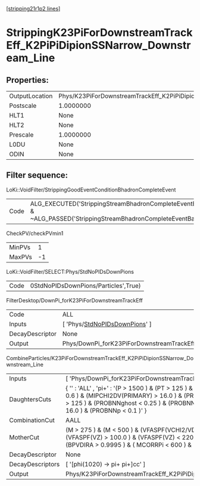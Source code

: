 [[stripping21r1p2 lines]](./stripping21r1p2-index)

# StrippingK23PiForDownstreamTrackEff_K2PiPiDipionSSNarrow_Downstream_Line

## Properties:

|                |                                                                                |
|----------------|--------------------------------------------------------------------------------|
| OutputLocation | Phys/K23PiForDownstreamTrackEff_K2PiPiDipionSSNarrow_Downstream_Line/Particles |
| Postscale      | 1.0000000                                                                      |
| HLT1           | None                                                                           |
| HLT2           | None                                                                           |
| Prescale       | 1.0000000                                                                      |
| L0DU           | None                                                                           |
| ODIN           | None                                                                           |

## Filter sequence:

LoKi::VoidFilter/StrippingGoodEventConditionBhadronCompleteEvent

|      |                                                                                                                          |
|------|--------------------------------------------------------------------------------------------------------------------------|
| Code | ALG_EXECUTED('StrippingStreamBhadronCompleteEventBadEvent') & ~ALG_PASSED('StrippingStreamBhadronCompleteEventBadEvent') |

CheckPV/checkPVmin1

|        |     |
|--------|-----|
| MinPVs | 1   |
| MaxPVs | -1  |

LoKi::VoidFilter/SELECT:Phys/StdNoPIDsDownPions

|      |                                      |
|------|--------------------------------------|
| Code | 0StdNoPIDsDownPions/Particles',True) |

FilterDesktop/DownPi_forK23PiForDownstreamTrackEff

|                 |                                                                                         |
|-----------------|-----------------------------------------------------------------------------------------|
| Code            | ALL                                                                                     |
| Inputs          | [ 'Phys/[StdNoPIDsDownPions](./stripping21r1p2-commonparticles-stdnopidsdownpions)' ] |
| DecayDescriptor | None                                                                                    |
| Output          | Phys/DownPi_forK23PiForDownstreamTrackEff/Particles                                     |

CombineParticles/K23PiForDownstreamTrackEff_K2PiPiDipionSSNarrow_Downstream_Line

|                  |                                                                                                                                                                                                                                                                                                    |
|------------------|----------------------------------------------------------------------------------------------------------------------------------------------------------------------------------------------------------------------------------------------------------------------------------------------------|
| Inputs           | [ 'Phys/DownPi_forK23PiForDownstreamTrackEff' ]                                                                                                                                                                                                                                                  |
| DaughtersCuts    | { '' : 'ALL' , 'pi+' : '(P \> 1500 ) & (PT \> 125 ) & (PROBNNghost \< 0.25 ) & (PROBNNpi \> 0.6 ) & (MIPCHI2DV(PRIMARY) \> 16.0 ) & (PROBNNp \< 0.1 )' , 'pi-' : '(P \> 1500 ) & (PT \> 125 ) & (PROBNNghost \< 0.25 ) & (PROBNNpi \> 0.6 ) & (MIPCHI2DV(PRIMARY) \> 16.0 ) & (PROBNNp \< 0.1 )' } |
| CombinationCut   | AALL                                                                                                                                                                                                                                                                                               |
| MotherCut        | (M \> 275 ) & (M \< 500 ) & (VFASPF(VCHI2/VDOF) \< 2 ) & (BPVVDCHI2 \> 100 ) & (VFASPF(VZ) \> 100.0 ) & (VFASPF(VZ) \< 2200.0 ) & (PT \> 300 ) & (P \> 3000 ) & (BPVDIRA \> 0.9995 ) & ( MCORRPi \< 600 ) & (PSEUDOERR \< 30 )                                                                     |
| DecayDescriptor  | None                                                                                                                                                                                                                                                                                               |
| DecayDescriptors | [ '[phi(1020) -\> pi+ pi+]cc' ]                                                                                                                                                                                                                                                                |
| Output           | Phys/K23PiForDownstreamTrackEff_K2PiPiDipionSSNarrow_Downstream_Line/Particles                                                                                                                                                                                                                     |
